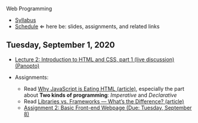 Web Programming


- [Syllabus](syllabus.md)
- [Schedule](schedule.md)   &lArr; here be: slides, assignments, and related links

## Tuesday, September 1, 2020

- [Lecture 2: Introduction to HTML and CSS, part 1 (live discussion) (Panopto)](https://rochester.hosted.panopto.com/Panopto/Pages/Viewer.aspx?id=733cbec6-e714-4218-80ea-ac29017ef037)

- Assignments: 
  - Read [Why JavaScript is Eating HTML (article)](https://css-tricks.com/why-javascript-is-eating-html/), especially the part about **Two kinds of programming**: *Imperative* and *Declarative*
  - Read [Libraries vs. Frameworks — What’s the Difference? (article)](https://medium.com/better-programming/libraries-vs-frameworks-whats-the-difference-5f28c53dcffe)
  - [Assignment 2: Basic Front-end Webpage (Due: Tuesday, September 8)](assignment02-basic-front-end-webpage/instructions.md) 

